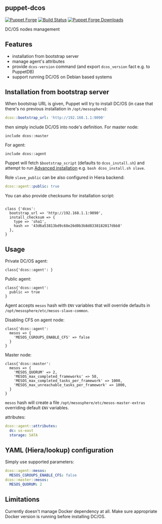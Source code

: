## puppet-dcos

[![Puppet
Forge](http://img.shields.io/puppetforge/v/deric/dcos.svg)](https://forge.puppetlabs.com/deric/dcos) [![Build Status](https://travis-ci.org/deric/puppet-dcos.png?branch=master)](https://travis-ci.org/deric/puppet-dcos) [![Puppet Forge
Downloads](http://img.shields.io/puppetforge/dt/deric/dcos.svg)](https://forge.puppetlabs.com/deric/dcos/scores)

DC/OS nodes management

## Features

 * installation from bootstrap server
 * manage agent's attributes
 * provide `dcos-version` command (and export `dcos_version` fact e.g. to PuppetDB)
 * support running DC/OS on Debian based systems

## Installation from bootstrap server

When bootstrap URL is given, Puppet will try to install DC/OS (in case that there's no previous installation in `/opt/mesosphere`):
```yaml
dcos::bootstrap_url: 'http://192.168.1.1:9090'
```
then simply include DC/OS into node's definition. For master node:
```puppet
include dcos::master
```
For agent:
```puppet
include dcos::agent
```

Puppet will fetch `$bootstrap_script` (defaults to `dcos_install.sh`) and attempt to run [Advanced installation](https://dcos.io/docs/1.10/installing/custom/advanced/) e.g. `bash dcos_install.sh slave`.

Role `slave_public` can be also configured in Hiera backend:
```yaml
dcos::agent::public: true
```

You can also provide checksums for installation script:
```puppet

class {'dcos':
  bootstrap_url => 'http://192.168.1.1:9090',
  install_checksum => {
    type => 'sha1',
    hash => '43d6a53813bd9c68e26d0b3b8d8338182017dbb8'
  },
}
```

## Usage

Private DC/OS agent:

```puppet
class{'dcos::agent': }
```
Public agent:
```puppet
class{'dcos::agent':
  public => true
}
```

Agent accepts `mesos` hash with `ENV` variables that will override defaults in `/opt/mesosphere/etc/mesos-slave-common`.

Disabling CFS on agent node:
```puppet
class{'dcos::agent':
  mesos => {
    'MESOS_CGROUPS_ENABLE_CFS' => false
  }
}
```

Master node:

```puppet
class{'dcos::master':
  mesos => {
    'MESOS_QUORUM' => 2,
    'MESOS_max_completed_frameworks' => 50,
    'MESOS_max_completed_tasks_per_framework' => 1000,
    'MESOS_max_unreachable_tasks_per_framework' => 1000,
  }
}
```
`mesos` hash will create a file `/opt/mesosphere/etc/mesos-master-extras` overriding default `ENV` variables.

attributes:
```yaml
dcos::agent::attributes:
  dc: us-east
  storage: SATA
```

## YAML (Hiera/lookup) configuration

Simply use supported parameters:
```yaml
dcos::agent::mesos:
  MESOS_CGROUPS_ENABLE_CFS: false
dcos::master::mesos:
  MESOS_QUORUM: 2
```

## Limitations

Currently doesn't manage Docker dependency at all. Make sure appropriate Docker version is running before installing DC/OS.